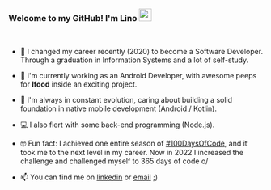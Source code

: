 ### Welcome to my GitHub! I'm Lino <img src="https://media.giphy.com/media/hvRJCLFzcasrR4ia7z/giphy.gif" width="25px"> 
<br>

- 🌱  I changed my career recently (2020) to become a Software Developer. Through a graduation in Information Systems and a lot of self-study. 
- 🏢  I'm currently working as an Android Developer, with awesome peeps for **Ifood** inside an exciting project.
- 📱 I'm always in constant evolution, caring about building a solid foundation in native mobile development (Android / Kotlin). 
- 💻  I also flert with some back-end programming (Node.js).

- 🤓  Fun fact: I achieved one entire season of <a href="https://twitter.com/search?q=%23100DaysOfCode&src=hashtag_click">#100DaysOfCode</a>, and it took me to the next level in my career. Now in 2022 I increased the challenge and challenged myself to 365 days of code o/

- 📫 You can find me on [linkedin](https://www.linkedin.com/in/linoveloso/) or <a href="mailto:linoc.veloso@gmail.com">email</a> ;)


<!--
**velosobr/velosobr** is a ✨ _special_ ✨ repository because its `README.md` (this file) appears on your GitHub profile.
- 📫 You can find me on <a href = "https://www.linkedin.com/in/linoveloso/">linkedin</a> ;)

[![Top Langs](https://github-readme-stats.vercel.app/api/top-langs/?username=velosobr&layout=compact)](https://github.com/velosobr/github-readme-stats)
![github stats](https://github-readme-stats.vercel.app/api?username=velosobr&count_private=true&theme=dracula&show_icons=true&line_height=15)

-->

